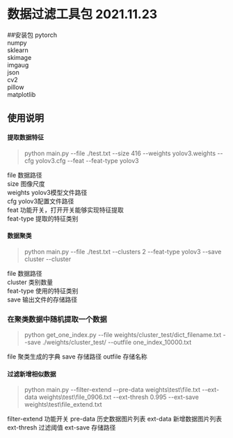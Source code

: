 # 数据过滤工具包 2021.11.23
##安装包
pytorch     
numpy   
sklearn     
skimage  
imgaug  
json    
cv2     
pillow  
matplotlib

## 使用说明
#### 提取数据特征  
> python main.py --file ./test.txt --size 416 --weights yolov3.weights --cfg yolov3.cfg --feat --feat-type yolov3

file 数据路径      
size 图像尺度   
weights yolov3模型文件路径    
cfg yolov3配置文件路径    
feat 功能开关，打开开关能够实现特征提取  
feat-type 提取的特征类别

#### 数据聚类
> python main.py --file ./test.txt --clusters 2 --feat-type yolov3 --save cluster --cluster

file 数据路径   
cluster 类别数量    
feat-type 使用的特征类别   
save 输出文件的存储路径  

### 在聚类数据中随机提取一个数据
> python get_one_index.py --file weights/cluster_test/dict_filename.txt --save ./weights/cluster_test/ --outfile one_index_10000.txt

file 聚类生成的字典
save 存储路径
outfile 存储名称

#### 过滤新增相似数据

> python main.py --filter-extend --pre-data weights\test\file.txt --ext-data weights\test\file_0906.txt --ext-thresh 0.995 --ext-save weights\test\file_extend.txt

filter-extend 功能开关
pre-data 历史数据图片列表
ext-data 新增数据图片列表
ext-thresh 过滤阈值
ext-save 存储路径
